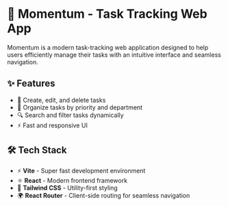 # 🚀 Momentum - Task Tracking Web App

Momentum is a modern task-tracking web application designed to help users efficiently manage their tasks with an intuitive interface and seamless navigation.

## ✨ Features

- 📝 Create, edit, and delete tasks
- 📌 Organize tasks by priority and department
- 🔍 Search and filter tasks dynamically
- ⚡ Fast and responsive UI

## 🛠️ Tech Stack

- ⚡ **Vite** - Super fast development environment
- ⚛️ **React** - Modern frontend framework
- 🎨 **Tailwind CSS** - Utility-first styling
- 🌍 **React Router** - Client-side routing for seamless navigation
